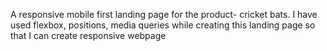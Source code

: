 A responsive mobile first landing page for the product- cricket bats.
I have used flexbox, positions, media queries while creating this landing page so that I can create responsive webpage
